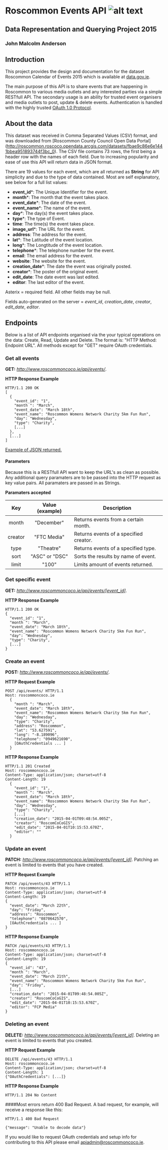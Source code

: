 # Roscommon Events API ![alt text](http://me.johnmalcolmdesign.com/RosLogo80.png "Roscommon Coat of Arms")
## Data Representation and Querying Project 2015 
### John Malcolm Anderson 

## Introduction 
This project provides the design and documentation for the dataset Roscommon Calendar of Events 2015 which is available at [data.gov.ie](http://roscommon.roscoco.opendata.arcgis.com/datasets/fbae9c86e6e1441bbea951893744f3bc_0). 

The main purpose of this API is to share events that are happening in Roscommon to various media outlets and any interested parties via a simple RESTfull API. The secondary usage is an ability for trusted event organisers and media outlets to post, update & delete events. Authentication is handled with the highly trusted [OAuth 1.0 Protocol](http://tools.ietf.org/html/rfc5849).  

## About the data
This dataset was received in Comma Separated Values (CSV) format, and was downloaded from [Roscommon County Council Open Data Portal] (http://roscommon.roscoco.opendata.arcgis.com/datasets/fbae9c86e6e1441bbea951893744f3bc_0).
The CSV file contains 73 rows, the first being a header row with the names of each field. Due to increasing popularity and ease of use this API will return data in JSON format. 

There are 19 values for each event, which are all returned as **String** for API simplicity and due to the type of data contained. Most are self explanatory, see below for a full list values:
- **event_id***: The Unique Identifier for the event.
- **month***: The month that the event takes place.
- **event_date***: The date of the event.
- **event_name***: The name of the event.
- **day***: The day(s) the event takes place.
- **type***: The type of Event.
- **time**: The time(s) the event takes place. 
- **image_url***: The URL for the event.
- **address**: The address for the event. 
- **lat***: The Latitude of the event location. 
- **long***: The Longtitude of the event location. 
- **telephone***: The telephone number for the event.
- **email**: The email address for the event.
- **website**: The website for the event.
- **creation_date***: The date the event was originally posted.
- **creator***: The poster of the original event.
- **edit_date**: The date event was last edited.
- **editor**: The last editor of the event.

Asterix = required field. All other fields may be null.

Fields auto-generated on the server = *event_id*,  *creation_date*, *creator*, *edit_date*, *editor*.

## Endpoints
Below is a list of API endpoints organised via the your typical operations on the data: Create, Read, Update and Delete. The format is: "HTTP Method: Endpoint URL". All methods except for "GET" require OAuth credentials.

### Get all events
**GET:** *http://www.roscommoncoco.ie/api/events/*.

**HTTP Response Example**
```http
HTTP/1.1 200 OK
[
  {
    "event_id": "1",
    "month ": "March",
    "event_date": "March 18th",
    "event_name": "Roscommon Womens Network Charity 5km Fun Run",
    "day": "Wednesday",
    "type": "Charity",
    [...]
  },
  [...]
]
```

[Example of JSON returned.](http://me.johnmalcolmdesign.com/roscommon_events_2015.json)

#### Parameters
Because this is a RESTfull API  want to keep the URL's as clean as possible. Any additional query paramaters are to be passed into the HTTP request as key value pairs. All paramaters are passed in as Strings.

**Paramaters accepted**

Key     | Value (example) | Description
:-----: | :--------------:| -----------
month   | "December"      | Returns events from a certain month.
creator | "FTC Media"     | Returns events of a specified creator.
type    | "Theatre"       | Returns events of a specified type.
sort    | "ASC" or "DSC"  | Sorts the results by name of event.
limit   | "100"           | Limits amount of events returned.

### Get specific event
**GET:** *http://www.roscommoncoco.ie/api/events/[event_id]*.

**HTTP Response Example**
```http
HTTP/1.1 200 OK
{
  "event_id": "1",
  "month ": "March",
  "event_date": "March 18th",
  "event_name": "Roscommon Womens Network Charity 5km Fun Run",
  "day": "Wednesday",
  "type": "Charity",
  [...]
}
```

### Create an event
**POST:** *http://www.roscommoncoco.ie/api/events/*.

**HTTP Request Example**
```http
POST /api/events/ HTTP/1.1
Host: roscommoncoco.ie
  {
    "month ": "March",
    "event_date": "March 18th",
    "event_name": "Roscommon Womens Network Charity 5km Fun Run",
    "day": "Wednesday",
    "type": "Charity",
    "address": "Roscommon",
    "lat": "53.627591",
    "long": "-8.189096",
    "telephone": "0949621690",
    [OAuthCredentials ... ]
  }

```

**HTTP Response Example**
```http
HTTP/1.1 201 Created
Host: roscommoncoco.ie
Content-Type: application/json; charset=utf-8
Content-Length: 19
  {
    "event_id": "1",
    "month ": "March",
    "event_date": "March 18th",
    "event_name": "Roscommon Womens Network Charity 5km Fun Run",
    "day": "Wednesday",
    "type": "Charity",
    [...]
    "creation_date": "2015-04-01T09:48:54.005Z",
    "creator": "RoscomCoCoGIS",
    "edit_date": "2015-04-01T10:15:53.670Z",
    "editor": ""
  }
```

### Update an event
**PATCH:** *http://www.roscommoncoco.ie/api/events/[event_id]*.
Patching an event is limited to events that you have created.

**HTTP Request Example**
```http
PATCH /api/events/43 HTTP/1.1
Host: roscommoncoco.ie
Content-Type: application/json; charset=utf-8
Content-Length: 19
{
  "event_date": "March 22th",
  "day": "Friday",
  "address": "Roscommon",
  "telephone": "0870642570",
  [OAuthCredentials ... ]
}

```

**HTTP Response Example**
```http
PATCH /api/events/43 HTTP/1.1
Host: roscommoncoco.ie
Content-Type: application/json; charset=utf-8
Content-Length: 19
{
  "event_id": "43",
  "month ": "March",
  "event_date": "March 21th",
  "event_name": "Roscommon Womens Network Charity 5km Fun Run",
  "day": "Friday",
  [...]
  "creation_date": "2015-04-01T09:48:54.005Z",
  "creator": "RoscomCoCoGIS",
  "edit_date": "2015-04-01T10:15:53.670Z",
  "editor": "FCP Media"
}

```

### Deleting an event
**DELETE:** *http://www.roscommoncoco.ie/api/events/[event_id]*.
Deleting an event is limited to events that you created.

**HTTP Request Example**
```http
DELETE /api/events/43 HTTP/1.1
Host: roscommoncoco.ie
Content-Type: application/json; charset=utf-8
Content-Length: 1
{"OAuthCredentials": [...]}
```
**HTTP Response Example**
```http
HTTP/1.1 204 No Content
```


####Most errors return 400 Bad Request. A bad request, for example, will receive a response like this:
```http
HTTP/1.1 400 Bad Request

{"message": "Unable to decode data"}
```

If you would like to request OAuth credentials and setup info for contributing to this API please email apiadmin@roscommoncoco.ie. 

